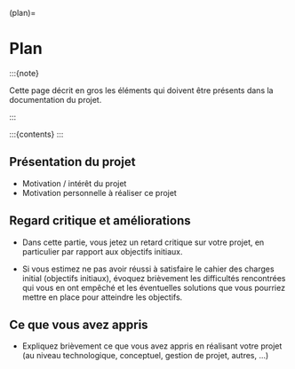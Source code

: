 (plan)=

# Plan 

:::{note}

Cette page décrit en gros les éléments qui doivent être présents dans la
documentation du projet.

:::

:::{contents}
:::

## Présentation du projet

- Motivation / intérêt du projet
- Motivation personnelle à réaliser ce projet

## Regard critique et améliorations

- Dans cette partie, vous jetez un retard critique sur votre projet, en
  particulier par rapport aux objectifs initiaux. 

- Si vous estimez ne pas avoir réussi à satisfaire le cahier des charges initial
  (objectifs initiaux), évoquez brièvement les difficultés rencontrées qui vous
  en ont empêché et les éventuelles solutions que vous pourriez mettre en place
  pour atteindre les objectifs.

## Ce que vous avez appris

- Expliquez brièvement ce que vous avez appris en réalisant votre projet (au
  niveau technologique, conceptuel, gestion de projet, autres, ...)